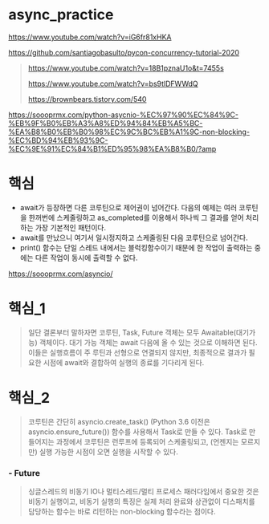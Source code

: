 # async_practice


https://www.youtube.com/watch?v=iG6fr81xHKA


https://github.com/santiagobasulto/pycon-concurrency-tutorial-2020

> https://www.youtube.com/watch?v=18B1pznaU1o&t=7455s
> 
> https://www.youtube.com/watch?v=bs9tlDFWWdQ
> 
> https://brownbears.tistory.com/540
> 

https://soooprmx.com/python-asycnio-%EC%97%90%EC%84%9C-%EB%9F%B0%EB%A3%A8%ED%94%84%EB%A5%BC-%EA%B8%B0%EB%B0%98%EC%9C%BC%EB%A1%9C-non-blocking-%EC%BD%94%EB%93%9C-%EC%9E%91%EC%84%B1%ED%95%98%EA%B8%B0/?amp
# 핵심
- await가 등장하면 다른 코루틴으로 제어권이 넘어간다. 다음의 예제는 여러 코루틴을 한꺼번에 스케줄링하고 as_completed를 이용해서 하나씩 그 결과를 얻어 처리하는 가장 기본적인 패턴이다.
- await를 만났으니 여기서 일시정지하고 스케줄링된 다음 코루틴으로 넘어간다.
- print() 함수는 단일 스레드 내에서는 블럭킹함수이기 때문에 한 작업이 출력하는 중에는 다른 작업이 동시에 출력할 수 없다.



https://soooprmx.com/asyncio/
# 핵심_1
> 일단 결론부터 말하자면 코루틴, Task, Future 객체는 모두 Awaitable(대기가능) 객체이다. 대기 가능 객체는 await 다음에 올 수 있는 것으로 이해하면 된다. 이들은 실행흐름이 주 루틴과 선형으로 연결되지 않지만, 최종적으로 결과가 필요한 시점에 await와 결합하여 실행의 종료를 기다리게 된다.
# 핵심_2
> 코루틴은 간단히 asyncio.create_task() (Python 3.6 이전은 asyncio.ensure_future()) 함수를 사용해서 Task로 만들 수 있다. Task로 만들어지는 과정에서 코루틴은 런루프에 등록되어 스케줄링되고, (언젠지는 모르지만) 실행 가능한 시점이 오면 실행을 시작할 수 있다.
### - Future
> 싱글스레드의 비동기 IO나 멀티스레드/멀티 프로세스 패러다임에서 중요한 것은 비동기 실행이고, 비동기 실행의 특징은 실제 처리 완료와 상관없이 디스패치를 담당하는 함수는 바로 리턴하는 non-blocking 함수라는 점이다.
>
> 
